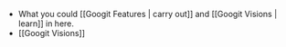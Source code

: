 
- What you could [[Googit Features | carry out]] and [[Googit Visions | learn]] in here.
- [[Googit Visions]]
